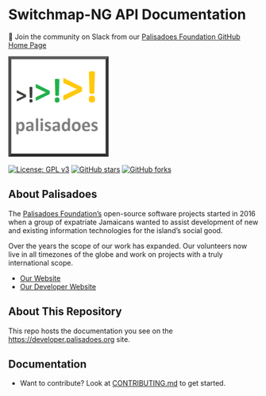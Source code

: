 # Switchmap-NG API Documentation

💬 Join the community on Slack from our [Palisadoes Foundation GitHub Home Page](https://github.com/PalisadoesFoundation)

[![N|Solid](static/img/markdown/misc/logo.png)](https://github.com/PalisadoesFoundation/switchmap-ng-api)

[![License: GPL v3](https://img.shields.io/badge/License-GPLv3-blue.svg)](https://www.gnu.org/licenses/gpl-3.0)
[![GitHub stars](https://img.shields.io/github/stars/PalisadoesFoundation/switchmap-ng-api.svg?style=social&label=Star&maxAge=2592000)](https://github.com/PalisadoesFoundation/switchmap-ng-api)
[![GitHub forks](https://img.shields.io/github/forks/PalisadoesFoundation/switchmap-ng-api.svg?style=social&label=Fork&maxAge=2592000)](https://github.com/PalisadoesFoundation/switchmap-ng-api)

## About Palisadoes

The [Palisadoes Foundation’s](https://www.palisadoes.org) open-source software projects started in 2016 when a group of expatriate Jamaicans wanted to assist development of new and existing information technologies for the island’s social good. 

Over the years the scope of our work has expanded. Our volunteers now live in all timezones of the globe and work on projects with a truly international scope.

- [Our Website](https://www.palisadoes.org)<br>
- [Our Developer Website](https://developer.palisadoes.org)

## About This Repository

This repo hosts the documentation you see on the https://developer.palisadoes.org site.

## Documentation

- Want to contribute? Look at [CONTRIBUTING.md](CONTRIBUTING.md) to get started.


